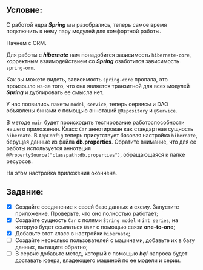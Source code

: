 ## Условие:
С работой ядра ***Spring*** мы разобрались, теперь самое время подключить к нему пару модулей для комфортной работы.

Начнем с ORM.

Для работы с ***hibernate*** нам понадобится зависимость `hibernate-core`, 
корректным взаимодействием со ***Spring*** озаботится зависимость `spring-orm`.

Как вы можете видеть, зависимость `spring-core` пропала, это произошло из-за того, 
что она является транзитной для всех модулей ***Spring*** и дублировать ее смысла нет.

У нас появились пакеты `model`, `service`, 
теперь сервисы и DAO объявлены бинами с помощью аннотаций `@Repository` и `@Service`.

В методе `main` будет происходить тестирование работоспособности нашего приложения. 
Класс `Car` аннотирован как стандартная сущность `hibernate`. 
В `AppConfig` теперь присутствует базовая настройка `hibernate`, берущая данные из файла **db.properties**. 
Обратите внимание, что для ее работы используется аннотация `@PropertySource("classpath:db.properties")`, 
обращающаяся к папке ресурсов.

На этом настройка приложения окончена.

## Задание:
* [x] Создайте соединение к своей базе данных и схему. Запустите приложение. Проверьте, что оно полностью работает;
* [x] Создайте сущность `Car` с полями `String model` и `int series`, 
      на которую будет ссылаться `User` с помощью связи **one-to-one**;
* [x] Добавьте этот класс в настройки `hibernate`;
* [ ] Создайте несколько пользователей с машинами, добавьте их в базу данных, вытащите обратно;
* [ ] В сервис добавьте метод, который с помощью ***hql***-запроса будет доставать юзера, 
      владеющего машиной по ее модели и серии.